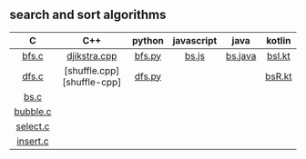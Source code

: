 ## search and sort algorithms


|           C          |              C++             |      python      |   javascript   |        java        |      kotlin      |
|:--------------------:|:----------------------------:|:----------------:|:--------------:|:------------------:|:----------------:|
|    [bfs.c][bfs-c]    | [djikstra.cpp][djikstra-cpp] | [bfs.py][bfs-py] | [bs.js][bs-js] | [bs.java][bs-java] | [bsI.kt][bsI-kt] |
|    [dfs.c][dfs-c]    |  [shuffle.cpp][shuffle-cpp]  | [dfs.py][dfs-py] |                |                    | [bsR.kt][bsR-kt] |
|     [bs.c][bs-c]     |                              |                  |                |                    |                  |
| [bubble.c][bubble-c] |                              |                  |                |                    |                  |
| [select.c][select-c] |                              |                  |                |                    |                  |
| [insert.c][insert-c] |                              |                  |                |                    |                  |

[bfs-c]:	 C/bfs.c
[dfs-c]:	 C/dfs.c
[bs-c]:		 C/bs.c
[bubble-c]:	 C/bubble.c
[select-c]:	 C/select.c
[insert-c]:	 C/insert.c
[djikstra-cpp]:	 C++/djikstra.cpp
[shuffle-cdd]:	C++/shuffle.cpp
[bfs-py]:	 python/bfs.py
[dfs-py]:	 python/dfs.py
[bs-js]:	 javascript/bs.js
[bs-java]:	 java/bs.java
[bsI-kt]:	 kotlin/bsI.kt
[bsR-kt]:	 ktolin/bsR.kt

